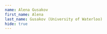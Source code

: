 ```yaml
--- 
name: Alena Gusakov  
first_name: Alena 
last_name: Gusakov (University of Waterloo) 
hide: true 
--- 
```

 
 